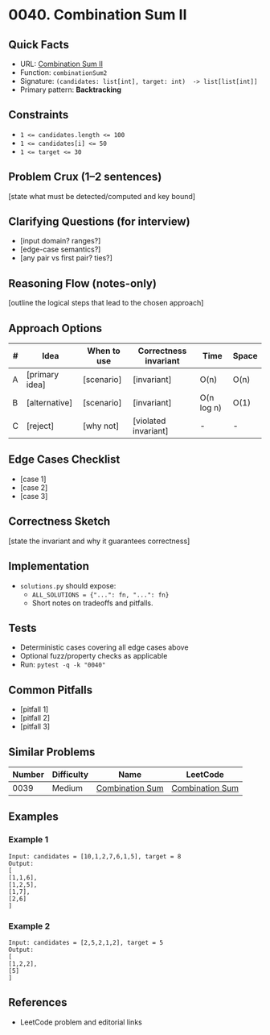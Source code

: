 # 0040. Combination Sum II

## Quick Facts

- URL: [Combination Sum II](https://leetcode.com/problems/combination-sum-ii/)
- Function: `combinationSum2`
- Signature: `(candidates: list[int], target: int)  -> list[list[int]]`
- Primary pattern: **Backtracking**

## Constraints

- `1 <= candidates.length <= 100`
- `1 <= candidates[i] <= 50`
- `1 <= target <= 30`

## Problem Crux (1–2 sentences)

[state what must be detected/computed and key bound]

## Clarifying Questions (for interview)

- [input domain? ranges?]
- [edge-case semantics?]
- [any pair vs first pair? ties?]

## Reasoning Flow (notes-only)

[outline the logical steps that lead to the chosen approach]

## Approach Options

| # | Idea | When to use | Correctness invariant | Time | Space |
|---|------|-------------|-----------------------|------|-------|
| A | [primary idea] | [scenario] | [invariant] | O(n) | O(n) |
| B | [alternative] | [scenario] | [invariant] | O(n log n) | O(1) |
| C | [reject] | [why not] | [violated invariant] | - | - |

## Edge Cases Checklist

- [case 1]
- [case 2]
- [case 3]

## Correctness Sketch

[state the invariant and why it guarantees correctness]

## Implementation

- `solutions.py` should expose:
  - `ALL_SOLUTIONS = {"...": fn, "...": fn}`
  - Short notes on tradeoffs and pitfalls.

## Tests

- Deterministic cases covering all edge cases above
- Optional fuzz/property checks as applicable
- Run: `pytest -q -k "0040"`

## Common Pitfalls

- [pitfall 1]
- [pitfall 2]
- [pitfall 3]

## Similar Problems

| Number | Difficulty | Name | LeetCode |
|---|---|---|---|
| 0039 | Medium | [Combination Sum](../0039-combination-sum/readme.md) | [Combination Sum](https://leetcode.com/problems/combination-sum/) |

## Examples

### Example 1

```text
Input: candidates = [10,1,2,7,6,1,5], target = 8
Output: 
[
[1,1,6],
[1,2,5],
[1,7],
[2,6]
]
```

### Example 2

```text
Input: candidates = [2,5,2,1,2], target = 5
Output: 
[
[1,2,2],
[5]
]
```

## References

- LeetCode problem and editorial links
